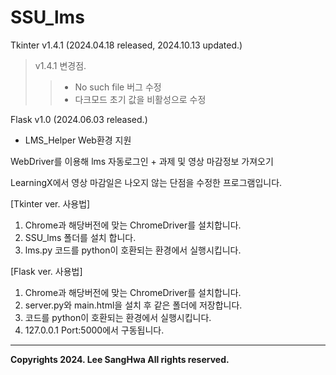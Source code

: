 # SSU_lms
Tkinter v1.4.1 (2024.04.18 released, 2024.10.13 updated.)
> v1.4.1 변경점.
>> + No such file 버그 수정
>> + 다크모드 초기 값을 비활성으로 수정


Flask v1.0 (2024.06.03 released.)
  + LMS_Helper Web환경 지원


WebDriver를 이용해 lms 자동로그인 + 과제 및 영상 마감정보 가져오기

LearningX에서 영상 마감일은 나오지 않는 단점을 수정한 프로그램입니다.



[Tkinter ver. 사용법] 
  1. Chrome과 해당버전에 맞는 ChromeDriver를 설치합니다.
  2. SSU_lms 폴더를 설치 합니다.
  3. lms.py 코드를 python이 호환되는 환경에서 실행시킵니다.

[Flask ver. 사용법]
  1. Chrome과 해당버전에 맞는 ChromeDriver를 설치합니다.
  2. server.py와 main.html을 설치 후 같은 폴더에 저장합니다.
  3. 코드를 python이 호환되는 환경에서 실행시킵니다.
  4. 127.0.0.1 Port:5000에서 구동됩니다.
<hr/>

__Copyrights 2024. Lee SangHwa All rights reserved.__
